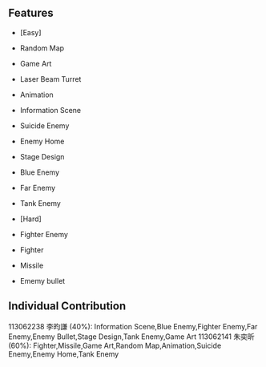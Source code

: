 ## Features
- [Easy]
- Random Map
- Game Art
- Laser Beam Turret 
- Animation
- Information Scene
- Suicide Enemy
- Enemy Home
- Stage Design
- Blue Enemy
- Far Enemy
- Tank Enemy

- [Hard]
- Fighter Enemy
- Fighter
- Missile
- Ememy bullet

## Individual Contribution
113062238 李昀謙 (40%): Information Scene,Blue Enemy,Fighter Enemy,Far Enemy,Enemy Bullet,Stage Design,Tank Enemy,Game Art
113062141 朱奕昕 (60%): Fighter,Missile,Game Art,Random Map,Animation,Suicide Enemy,Enemy Home,Tank Enemy